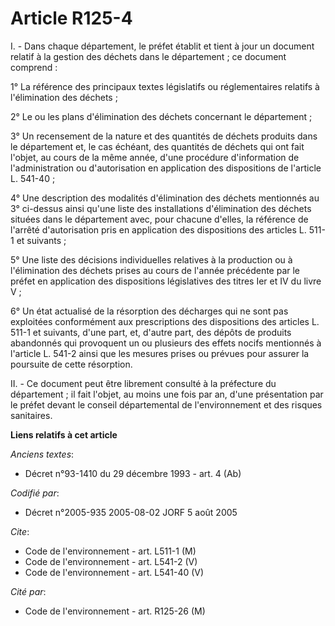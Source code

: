 # Article R125-4

I. - Dans chaque département, le préfet établit et tient à jour un document relatif à la gestion des déchets dans le
département ; ce document comprend :

1° La référence des principaux textes législatifs ou réglementaires relatifs à l'élimination des déchets ;

2° Le ou les plans d'élimination des déchets concernant le département ;

3° Un recensement de la nature et des quantités de déchets produits dans le département et, le cas échéant, des quantités de
déchets qui ont fait l'objet, au cours de la même année, d'une procédure d'information de l'administration ou d'autorisation
en application des dispositions de l'article L. 541-40 ;

4° Une description des modalités d'élimination des déchets mentionnés au 3° ci-dessus ainsi qu'une liste des installations
d'élimination des déchets situées dans le département avec, pour chacune d'elles, la référence de l'arrêté d'autorisation
pris en application des dispositions des articles L. 511-1 et suivants ;

5° Une liste des décisions individuelles relatives à la production ou à l'élimination des déchets prises au cours de l'année
précédente par le préfet en application des dispositions législatives des titres Ier et IV du livre V ;

6° Un état actualisé de la résorption des décharges qui ne sont pas exploitées conformément aux prescriptions des
dispositions des articles L. 511-1 et suivants, d'une part, et, d'autre part, des dépôts de produits abandonnés qui
provoquent un ou plusieurs des effets nocifs mentionnés à l'article L. 541-2 ainsi que les mesures prises ou prévues pour
assurer la poursuite de cette résorption.

II. - Ce document peut être librement consulté à la préfecture du département ; il fait l'objet, au moins une fois par an,
d'une présentation par le préfet devant le conseil départemental de l'environnement et des risques sanitaires.

**Liens relatifs à cet article**

_Anciens textes_:

  - Décret n°93-1410 du 29 décembre 1993 - art. 4 (Ab)

_Codifié par_:

  - Décret n°2005-935 2005-08-02 JORF 5 août 2005

_Cite_:

  - Code de l'environnement - art. L511-1 (M)
  - Code de l'environnement - art. L541-2 (V)
  - Code de l'environnement - art. L541-40 (V)

_Cité par_:

  - Code de l'environnement - art. R125-26 (M)
